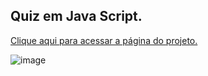 ## Quiz em Java Script.

[Clique aqui para acessar a página do projeto.](<https://quiz-movies.netlify.app/>)

![image](https://github.com/andresouza44/quiz-interativo/assets/77512779/af1fdb33-e618-4202-9b26-4ceb71d333d2)
